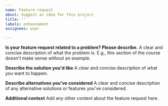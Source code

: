 ```yaml
---
name: Feature request
about: Suggest an idea for this project
title: ''
labels: enhancement
assignees: wspr

---
```


**Is your feature request related to a problem? Please describe.**
A clear and concise description of what the problem is. E.g., this section of the course doesn't make sense without an example.

**Describe the solution you'd like**
A clear and concise description of what you want to happen.

**Describe alternatives you've considered**
A clear and concise description of any alternative solutions or features you've considered.

**Additional context**
Add any other context about the feature request here.
